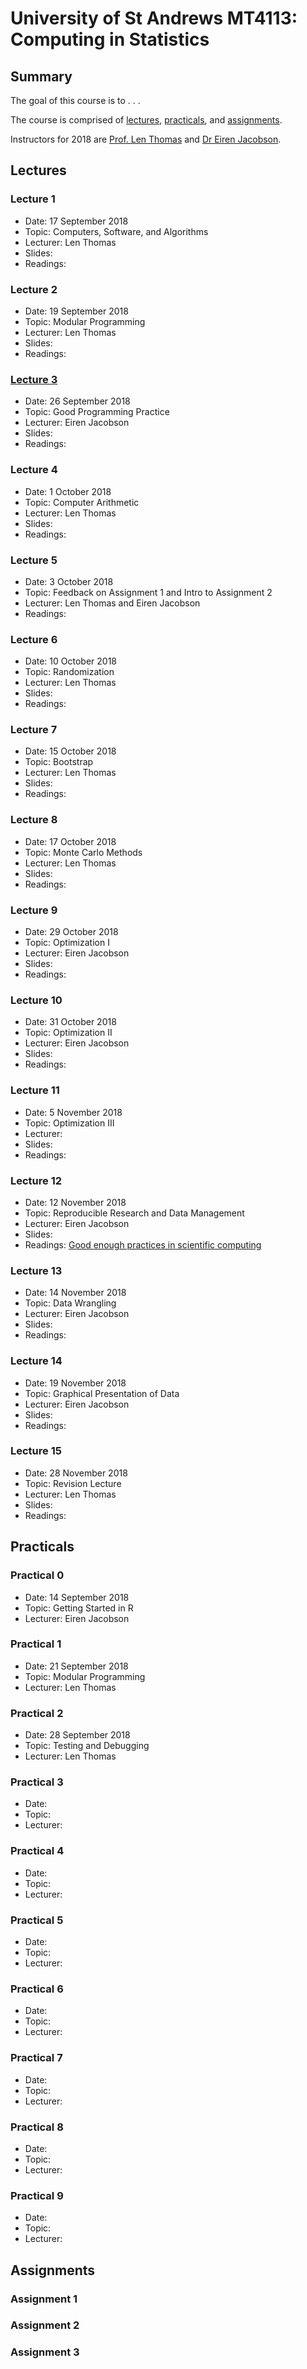 # University of St Andrews MT4113: Computing in Statistics

## Summary

The goal of this course is to . . . 

The course is comprised of [lectures](#lectures), [practicals](#practicals), and [assignments](#assignments). 

Instructors for 2018 are [Prof. Len Thomas](http://lenthomas.org/) and [Dr Eiren Jacobson](eirenjacobson.info).

## Lectures <a name="lectures"></a>

### Lecture 1

+ Date: 17 September 2018
+ Topic: Computers, Software, and Algorithms
+ Lecturer: Len Thomas
+ Slides:
+ Readings:

### Lecture 2

+ Date: 19 September 2018
+ Topic: Modular Programming
+ Lecturer: Len Thomas
+ Slides:
+ Readings:

### [Lecture 3](https://github.com/MT4113/2018/tree/master/Lectures/Lecture%203)

+ Date: 26 September 2018
+ Topic: Good Programming Practice
+ Lecturer: Eiren Jacobson
+ Slides:
+ Readings: 

### Lecture 4

+ Date: 1 October 2018
+ Topic: Computer Arithmetic
+ Lecturer: Len Thomas
+ Slides:
+ Readings:

### Lecture 5

+ Date: 3 October 2018
+ Topic: Feedback on Assignment 1 and Intro to Assignment 2
+ Lecturer: Len Thomas and Eiren Jacobson
+ Readings:

### Lecture 6

+ Date: 10 October 2018
+ Topic: Randomization
+ Lecturer: Len Thomas
+ Slides:
+ Readings:

### Lecture 7

+ Date: 15 October 2018
+ Topic: Bootstrap
+ Lecturer: Len Thomas
+ Slides:
+ Readings:

### Lecture 8

+ Date: 17 October 2018
+ Topic: Monte Carlo Methods
+ Lecturer: Len Thomas
+ Slides:
+ Readings:

### Lecture 9

+ Date: 29 October 2018
+ Topic: Optimization I
+ Lecturer: Eiren Jacobson
+ Slides:
+ Readings:

### Lecture 10

+ Date: 31 October 2018
+ Topic: Optimization II
+ Lecturer: Eiren Jacobson
+ Slides:
+ Readings:

### Lecture 11

+ Date: 5 November 2018
+ Topic: Optimization III
+ Lecturer:
+ Slides:
+ Readings:

### Lecture 12

+ Date: 12 November 2018
+ Topic: Reproducible Research and Data Management
+ Lecturer: Eiren Jacobson
+ Slides:
+ Readings: [Good enough practices in scientific computing](https://github.com/MT4113/2018/blob/master/Lectures/Lecture%2012/WilsonEtAl_2017_GoodEnoughPractices.pdf)

### Lecture 13

+ Date: 14 November 2018
+ Topic: Data Wrangling
+ Lecturer: Eiren Jacobson
+ Slides: 
+ Readings:

### Lecture 14

+ Date: 19 November 2018
+ Topic: Graphical Presentation of Data
+ Lecturer: Eiren Jacobson
+ Slides:
+ Readings:

### Lecture 15

+ Date: 28 November 2018
+ Topic: Revision Lecture
+ Lecturer: Len Thomas
+ Slides:
+ Readings:

## Practicals <a name="practicals"></a>

### Practical 0

+ Date: 14 September 2018
+ Topic: Getting Started in R
+ Lecturer: Eiren Jacobson

### Practical 1

+ Date: 21 September 2018
+ Topic: Modular Programming
+ Lecturer: Len Thomas

### Practical 2

+ Date: 28 September 2018
+ Topic: Testing and Debugging
+ Lecturer: Len Thomas

### Practical 3

+ Date: 
+ Topic:
+ Lecturer:

### Practical 4

+ Date: 
+ Topic:
+ Lecturer:

### Practical 5

+ Date: 
+ Topic:
+ Lecturer:

### Practical 6

+ Date: 
+ Topic:
+ Lecturer:

### Practical 7

+ Date: 
+ Topic:
+ Lecturer:

### Practical 8

+ Date: 
+ Topic:
+ Lecturer:

### Practical 9

+ Date: 
+ Topic:
+ Lecturer:

## Assignments <a name="assignments"></a>

### Assignment 1

### Assignment 2

### Assignment 3
